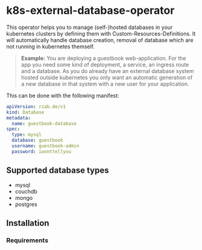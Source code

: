 # k8s-external-database-operator

This operator helps you to manage (self-)hosted databases in your kubernetes clusters by defining them with Custom-Resources-Definitions.
It will automatically handle database creation, removal of database which are not running in kubernetes themself.

> __Example:__ You are deploying a guestbook web-application. For the app you need some kind of deployment, a service, an ingress route and a database.
As you do already have an external database system hosted outside kubernetes you only want an automatic generation of a new database in that system with a new user for your application.

This can be done with the following manifest:

```yaml
apiVersion: rzab.de/v1
kind: Database
metadata:
  name: guestbook-database
spec:
  type: mysql
  database: guestbook
  username: guestbook-admin
  password: iwonttellyou
```

## Supported database types
- mysql
- couchdb
- mongo
- postgres

## Installation
### Requirements

## 
